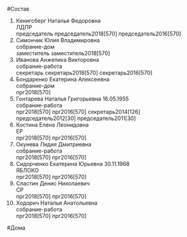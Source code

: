 #Состав  
1. Кенигсберг Наталья Федоровна  
    ЛДПР  
    председатель председатель2018[570] председатель2016[570]  
2. Симончик Юлия Владимировна  
    собрание-дом  
    заместитель заместитель2018[570]  
3. Иванова Анжелика Викторовна  
    собрание-работа  
    секретарь секретарь2018[570] секретарь2016[570]  
4. Бондаренко Екатерина Алексеевна  
    собрание-дом  
    прг2018[570]  
5. Гонтарева Наталья Григорьевна 16.05.1955  
    собрание-работа  
    прг2018[570] прг2016[570] секретарь2014[126] председатель2012[30] председатель2011[30]  
6. Костина Елена Леонидовна  
    ЕР  
    прг2018[570] прг2016[570]  
7. Окунева Лидия Дмитриевна  
    собрание-работа  
    прг2018[570] прг2016[570]  
8. Сидорченко Екатерина Юрьевна 30.11.1968  
    ЯБЛОКО  
    прг2018[570] прг2016[570]  
9. Сластин Денис Николаевич  
    СР  
    прг2018[570] прг2016[570]  
10. Ходорич Наталья Анатольевна  
    собрание-работа  
    прг2018[570] прг2016[570]  
  
#Дома  
